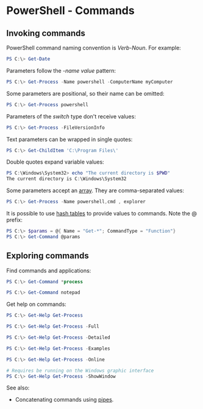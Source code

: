 # PowerShell - Commands

## Invoking commands

PowerShell command naming convention is _Verb_-_Noun_. For example:

```powershell
PS C:\> Get-Date
``` 

Parameters follow the -_name_ _value_ pattern:

```powershell
PS C:\> Get-Process -Name powershell -ComputerName myComputer
``` 

Some parameters are positional, so their name can be omitted:

```powershell
PS C:\> Get-Process powershell
``` 

Parameters of the _switch_ type don't receive values:

```powershell
PS C:\> Get-Process -FileVersionInfo
``` 

Text parameters can be wrapped in single quotes:

```powershell
PS C:\> Get-ChildItem 'C:\Program Files\'
``` 

Double quotes expand variable values:

```powershell
PS C:\Windows\System32> echo "The current directory is $PWD"
The current directory is C:\Windows\System32
``` 

Some parameters accept an [array](./variable.md#arrays). They are comma-separated values:

```powershell
PS C:\> Get-Process -Name powershell,cmd , explorer
``` 

It is possible to use [hash tables](./type.md) to provide values to commands. Note the @ prefix:

```powershell
PS C:\> $params = @{ Name = "Get-*"; CommandType = "Function"}
PS C:\> Get-Command @params
``` 

## Exploring commands

Find commands and applications:

```powershell
PS C:\> Get-Command *process

PS C:\> Get-Command notepad
``` 

Get help on commands:

```powershell
PS C:\> Get-Help Get-Process

PS C:\> Get-Help Get-Process -Full

PS C:\> Get-Help Get-Process -Detailed

PS C:\> Get-Help Get-Process -Examples

PS C:\> Get-Help Get-Process -Online

# Requires be running on the Windows graphic interface
PS C:\> Get-Help Get-Process -ShowWindow
``` 

See also:
* Concatenating commands using [pipes](./pipe.md).
